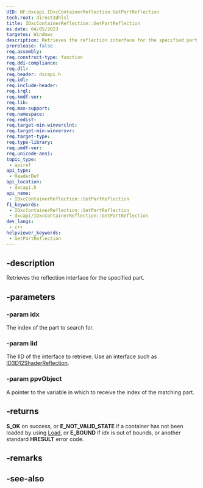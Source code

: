 ```yaml
---
UID: NF:dxcapi.IDxcContainerReflection.GetPartReflection
tech.root: direct3dhlsl
title: IDxcContainerReflection::GetPartReflection
ms.date: 04/05/2023
targetos: Windows
description: Retrieves the reflection interface for the specified part.
prerelease: false
req.assembly: 
req.construct-type: function
req.ddi-compliance: 
req.dll: 
req.header: dxcapi.h
req.idl: 
req.include-header: 
req.irql: 
req.kmdf-ver: 
req.lib: 
req.max-support: 
req.namespace: 
req.redist: 
req.target-min-winverclnt: 
req.target-min-winversvr: 
req.target-type: 
req.type-library: 
req.umdf-ver: 
req.unicode-ansi: 
topic_type:
 - apiref
api_type:
 - HeaderDef
api_location:
 - dxcapi.h
api_name:
 - IDxcContainerReflection::GetPartReflection
f1_keywords:
 - IDxcContainerReflection::GetPartReflection
 - dxcapi/IDxcContainerReflection::GetPartReflection
dev_langs:
 - c++
helpviewer_keywords:
 - GetPartReflection
---
```


## -description

Retrieves the reflection interface for the specified part.

## -parameters

### -param idx

The index of the part to search for.

### -param iid

The IID of the interface to retrieve. Use an interface such as [ID3D12ShaderReflection](/windows/win32/api/d3d12shader/nn-d3d12shader-id3d12shaderreflection).

### -param ppvObject

A pointer to the variable in which to receive the index of the matching part.

## -returns

**S_OK** on success, or **E_NOT_VALID_STATE** if a container has not been loaded by using [Load](./nf-dxcapi-idxccontainerreflection-load), or **E_BOUND** if *idx* is out of bounds, or another standard **HRESULT** error code.

## -remarks

## -see-also
